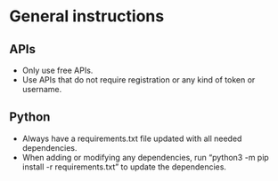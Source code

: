 # General instructions
## APIs
- Only use free APIs. 
- Use APIs that do not require registration or any kind of token or username.

## Python
- Always have a requirements.txt file updated with all needed dependencies.
- When adding or modifying any dependencies, run “python3 -m pip install -r requirements.txt” to update the dependencies.